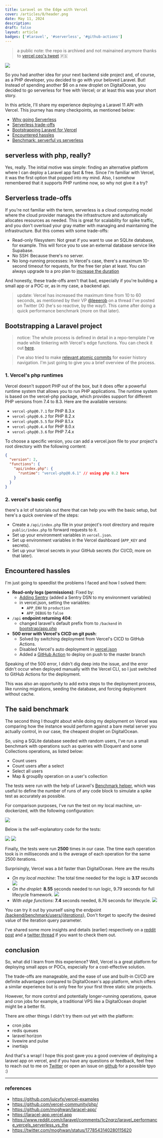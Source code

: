```yaml
---
title: Laravel on the Edge with Vercel 
cover: /articles/8/header.png
date: May 11, 2024
description:
draft: false
layout: article
badges: ['#laravel', '#serverless', '#github-actions']
---
```


> a public note: the repo is archived and not mainained anymore thanks to [vercel ceo's tweet](https://x.com/rauchg/status/1918517763644985605) 🇵🇸


![](/articles/8/header.png)

So you had another idea for your next backend side project and, of course, as a PHP developer, you decided to go with your beloved Laravel. But! Instead of spending another $6 on a new droplet on DigitalOcean, you decided to go serverless for free with Vercel; or at least this was your short story.

In this article, I'll share my experience deploying a Laravel 11 API with Vercel. This journey has many checkpoints, as mentioned below:
- [Why going Serverless](#serverless-with-php-really)
- [Serverless trade-offs](#serverless-trade-offs)
- [Bootstrapping Laravel for Vercel](#bootstrapping-a-laravel-project)
- [Encountered hassles](#encountered-hassles)
- [Benchmark: serverful vs serverless](#the-said-benchmark)

## serverless with php, really?
Yes, really. The initial motive was simple: finding an alternative platform where I can deploy a Laravel app fast & free. Since I'm familiar with Vercel, it was the first option that popped into my mind. Also, I somehow remembered that it supports PHP runtime now, so why not give it a try?

## Serverless trade-offs
If you're not familiar with the term, serverless is a cloud computing model where the cloud provider manages the infrastructure and automatically allocates resources as needed. This is great for scalability for spike traffic, and you don't overload your gray matter with managing and maintaining the infrastructure. But this comes with some trade-offs:
- Read-only filesystem: Not great if you want to use an SQLite database, for example. This will force you to use an external database service like Supabase.
- No SSH: Because there's no server.
- No long-running processes: In Vercel's case, there's a maximum 10-second timeout for requests, for the free tier plan at least. You can always upgrade to a pro plan to [increase the duration](https://vercel.com/docs/functions/runtimes#max-duration)
    
And honestly, these trade-offs aren't that bad, especially if you're building a small app or a POC or, as in my case, a backend api.

> update: Vercel has increased the maximum time from 10 to 60 seconds, as mentioned by their VP [@leeerob](https://twitter.com/leeerob/) on a thread I've posted on Twitter (X) (he's so reactive, by the way!). This came after doing a quick performance benchmark (more on that later).

## Bootstrapping a Laravel project
> notice: The whole process is defined in detail in a repo-template I've made while tinkering with Vercel's edge functions. You can check it out [here](https://github.com/moghwan/laracel-app/).

> I've also tried to make [relevant atomic commits](https://github.com/moghwan/laracel-app/commits/master/) for easier history navigation. I'm just going to give you a brief overview of the process.

### 1. Vercel's php runtimes
Vercel doesn't support PHP out of the box, but it does offer a powerful runtime system that allows you to run PHP applications. The runtime system is based on the vercel-php package, which provides support for different PHP versions from 7.4 to 8.3.
Here are the available versions:
  - `vercel-php@0.7.1` for PHP 8.3.x
  - `vercel-php@0.6.2` for PHP 8.2.x
  - `vercel-php@0.5.5` for PHP 8.1.x
  - `vercel-php@0.4.4` for PHP 8.0.x
  - `vercel-php@0.3.6` for PHP 7.4.x

To choose a specific version, you can add a vercel.json file to your project's root directory with the following content:
```json [vercel.json]
{
  "version": 2,
  "functions": {
    "api/index.php": {
      "runtime": "vercel-php@0.6.1" // using php 8.2 here
    }
  }
}
```  
### 2. vercel's basic config
there's a lot of tutorials out there that can help you with the basic setup, but here's a quick overview of the steps:
- Create a `/api/index.php` file in your project's root directory and require `public/index.php` to forward requests to it.
- Set up your environment variables in `vercel.json`.
- Set up environment variables in the Vercel dashboard (`APP_KEY` and secrets).
- Set up your Vercel secrets in your GitHub secrets (for CI/CD, more on that later).

## Encountered hassles
I'm just going to speedlist the problems I faced and how I solved them:
- **Read-only logs (permissions)**: Fixed by:
  - [Adding Sentry](https://github.com/moghwan/laracel-app/commit/3be8d803e18920db047af83f05e23b6644906698) (added a Sentry DSN to my environment variables)
  - in vercel.json, setting the variables:
    - `APP_ENV` to `production`
    - `APP_DEBUG` to `false`
- `/api` **endpoint returning 404**:
  - changed laravel's default prefix from to `/backend` in [bootstrap/app.php](https://github.com/moghwan/laracel-app/commit/6d41e5579d0a43e7efdef5d461f562feecf20c3d)
- **500 error with Vercel's CICD on git push**:
  - Solved by switching deployment from Vercel's CICD to GitHub Actions.
  - Disabled Vercel's auto deployment in [vercel.json](https://github.com/moghwan/laracel-app/commit/0f454059be23e494a6b18ead7d5f062a4ed629da)
  - Added a [GitHub Action](https://github.com/moghwan/laracel-app/blob/master/.github/workflows/main.yml) to deploy on push to the master branch

Speaking of the 500 error, I didn't dig deep into the issue, and the error didn't occur when deployed manually with the Vercel CLI, so I just switched to GitHub Actions for the deployment.

This was also an opportunity to add extra steps to the deployment process, like running migrations, seeding the database, and forcing deployment without cache.

## The said benchmark
The second thing I thought about while doing my deployment on Vercel was comparing how the instance would perform against a bare metal server you actually control, in our case, the cheapest droplet on DigitalOcean.

So, using a SQLite database seeded with random users, I've run a small benchmark with operations such as queries with Eloquent and some Collections operations, as listed below:
- Count users
- Count users after a select
- Select all users
- Map & groupBy operation on a user's collection

The tests were run with the help of Laravel's [Benchmark helper](https://laravel.com/docs/11.x/helpers#benchmarking), which was useful to define the number of runs of any code block to simulate a spike test as accurately as possible.

For comparison purposes, I've run the test on my local machine, un-dockerized, with the following configuration:

![](/articles/8/1.png)

Below is the self-explanatory code for the tests:

![](/articles/8/2.jpg)
![](/articles/8/3.jpg)

Finally, the tests were run **2500** times in our case. The time each operation took is in milliseconds and is the average of each operation for the same 2500 iterations.

Surprisingly, Vercel was a _bit_ faster than DigitalOcean. Here are the results

- _On my local machine_: The total time needed for the logic is **3.17** seconds
![](/articles/8/4.jpg)
- _On the droplet_: **8.55** seconds needed to run logic, 9.79 seconds for full lifecycle framework.
![](/articles/8/5.jpg)
- _With edge functions_: **7.4** seconds needed, 8.76 seconds for lifecycle.
![](/articles/8/6.jpg)

You can try it out by yourself using the endpoint [/backend/benchmark/users/{_iterations_}](https://laracel-app.vercel.app/backend/benchmark/users/1000), Don't forget to specify the desired value of the iteration query parameter.

I've shared some more insights and details (earlier) respectively on a [reddit post](https://www.reddit.com/r/laravel/comments/1c2nqrz/laravel_performance_vercels_serverless_vs_the/) and a [twitter thread](https://twitter.com/moghwan/status/1778543140280115620) if you want to check them out.

## conclusion
So, what did I learn from this experience? Well, Vercel is a great platform for deploying small apps or POCs, especially for a cost-effective solution.

The trade-offs are manageable, and the ease of use and built-in CI/CD are definite advantages compared to DigitalOcean's app platform, which offers a similar experience but is only free for your first three static site projects.

However, for more control and potentially longer-running operations, queue and cron jobs for example, a traditional VPS like a DigitalOcean droplet might be a better fit.

There are other things I didn't try them out yet with the platform:
  - cron jobs
  - redis queues
  - laravel horizon
  - livewire and pulse
  - inertiajs

And that's a wrap! I hope this post gave you a good overview of deploying a laravel app on vercel, and if you have any questions or feedback, feel free to reach out to me on [Twitter](https://twitter.com/moghwan) or open an issue on [github](https://github.com/moghwan/blog/issues/new) for a possible tpyo :)

***

### references
  - https://github.com/juicyfx/vercel-examples
  - https://github.com/vercel-community/php/
  - https://github.com/moghwan/laracel-app/
  - https://laracel-app.vercel.app
  - https://www.reddit.com/r/laravel/comments/1c2nqrz/laravel_performance_vercels_serverless_vs_the
  - https://twitter.com/moghwan/status/1778543140280115620
